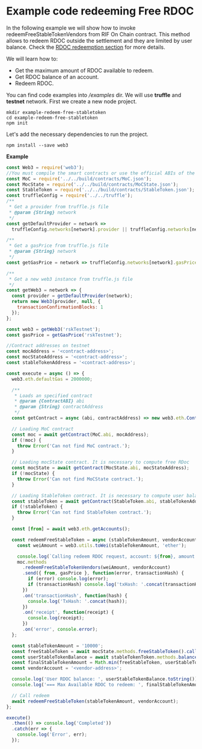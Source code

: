# Example code redeeming Free RDOC

In the following example we will show how to invoke redeemFreeStableTokenVendors from RIF On Chain contract. This method allows to redeem RDOC outside the settlement and they are limited by user balance. Check the [RDOC redeemption section](redeeming-docs.md) for more details.

We will learn how to:

- Get the maximum amount of RDOC available to redeem.
- Get RDOC balance of an account.
- Redeem RDOC.

You can find code examples into _/examples_ dir.
We will use **truffle** and **testnet** network.
First we create a new node project.

```
mkdir example-redeem-free-stabletoken
cd example-redeem-free-stabletoken
npm init
```

Let's add the necessary dependencies to run the project.

```
npm install --save web3
```

**Example**

```js
const Web3 = require('web3');
//You must compile the smart contracts or use the official ABIs of the repository
const MoC = require('../../build/contracts/MoC.json');
const MocState = require('../../build/contracts/MoCState.json');
const StableToken = require('../../build/contracts/StableToken.json');
const truffleConfig = require('../../truffle');
/**
 * Get a provider from truffle.js file
 * @param {String} network
 */
const getDefaultProvider = network =>
  truffleConfig.networks[network].provider || truffleConfig.networks[network].endpoint;

/**
 * Get a gasPrice from truffle.js file
 * @param {String} network
 */
const getGasPrice = network => truffleConfig.networks[network].gasPrice || 60000000;

/**
 * Get a new web3 instance from truffle.js file
 */
const getWeb3 = network => {
  const provider = getDefaultProvider(network);
  return new Web3(provider, null, {
    transactionConfirmationBlocks: 1
  });
};

const web3 = getWeb3('rskTestnet');
const gasPrice = getGasPrice('rskTestnet');

//Contract addresses on testnet
const mocAddress = '<contract-address>';
const mocStateAddress = '<contract-address>';
const stableTokenAddress = '<contract-address>';

const execute = async () => {
  web3.eth.defaultGas = 2000000;

  /**
   * Loads an specified contract
   * @param {ContractABI} abi
   * @param {String} contractAddress
   */
  const getContract = async (abi, contractAddress) => new web3.eth.Contract(abi, contractAddress);

  // Loading MoC contract
  const moc = await getContract(MoC.abi, mocAddress);
  if (!moc) {
    throw Error('Can not find MoC contract.');
  }

  // Loading mocState contract. It is necessary to compute free RDoc
  const mocState = await getContract(MocState.abi, mocStateAddress);
  if (!mocState) {
    throw Error('Can not find MoCState contract.');
  }

  // Loading StableToken contract. It is necessary to compute user balance
  const stableToken = await getContract(StableToken.abi, stableTokenAddress);
  if (!stableToken) {
    throw Error('Can not find StableToken contract.');
  }

  const [from] = await web3.eth.getAccounts();

  const redeemFreeStableToken = async (stableTokenAmount, vendorAccount) => {
    const weiAmount = web3.utils.toWei(stableTokenAmount, 'ether');

    console.log(`Calling redeem RDOC request, account: ${from}, amount: ${weiAmount}.`);
    moc.methods
      .redeemFreeStableTokenVendors(weiAmount, vendorAccount)
      .send({ from, gasPrice }, function(error, transactionHash) {
        if (error) console.log(error);
        if (transactionHash) console.log('txHash: '.concat(transactionHash));
      })
      .on('transactionHash', function(hash) {
        console.log('TxHash: '.concat(hash));
      })
      .on('receipt', function(receipt) {
        console.log(receipt);
      })
      .on('error', console.error);
  };

  const stableTokenAmount = '10000';
  const freeStableToken = await mocState.methods.freeStableToken().call();
  const userStableTokenBalance = await stableTokenToken.methods.balanceOf(from).call();
  const finalStableTokenAmount = Math.min(freeStableToken, userStableTokenBalance);
  const vendorAccount = '<vendor-address>';

  console.log('User RDOC balance: ', userStableTokenBalance.toString());
  console.log('=== Max Available RDOC to redeem: ', finalStableTokenAmount);

  // Call redeem
  await redeemFreeStableToken(stableTokenAmount, vendorAccount);
};

execute()
  .then(() => console.log('Completed'))
  .catch(err => {
    console.log('Error', err);
  });
```
